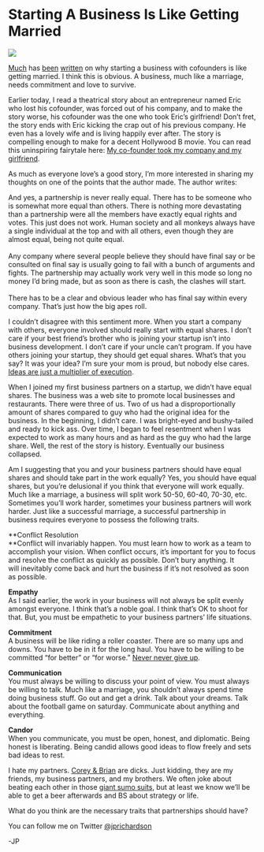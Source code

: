 <!--
id: 555332733
link: http://loudjet.com/a/business-marriage
slug: business-marriage
date: Wed Apr 28 2010 01:37:00 GMT-0500 (CDT)
publish: 2010-04-028
tags: 
-->


Starting A Business Is Like Getting Married
===========================================

![](http://media.tumblr.com/tumblr_l1kqcnHOUo1qzbc4f.jpg)

[Much](http://www.nicksergi.com/?p=85) has
[been](http://asack.typepad.com/a_sack_of_seattle/2009/12/3-years-of-startups-is-like-10-years-of-marriage.html)
[written](http://www.nytimes.com/2007/11/29/business/smallbusiness/29sbiz.html)
on why starting a business with cofounders is like getting married. I
think this is obvious. A business, much like a marriage, needs
commitment and love to survive.

Earlier today, I read a theatrical story about an entrepreneur named
Eric who lost his cofounder, was forced out of his company, and to make
the story worse, his cofounder was the one who took Eric’s girlfriend!
Don’t fret, the story ends with Eric kicking the crap out of his
previous company. He even has a lovely wife and is living happily ever
after. The story is compelling enough to make for a decent Hollywood B
movie. You can read this uninspiring fairytale here: [My co-founder took
my company and my girlfriend](http://blog.cubeofm.com/cofounders).

As much as everyone love’s a good story, I’m more interested in sharing
my thoughts on one of the points that the author made. The author
writes:

And yes, a partnership is never really equal. There has to be someone
who is somewhat more equal than others. There is nothing more
devastating than a partnership were all the members have exactly equal
rights and votes. This just does not work. Human society and all monkeys
always have a single individual at the top and with all others, even
though they are almost equal, being not quite equal.\
\
 Any company where several people believe they should have final say or
be consulted on final say is usually going to fail with a bunch of
arguments and fights. The partnership may actually work very well in
this mode so long no money I’d bring made, but as soon as there is cash,
the clashes will start.\
\
 There has to be a clear and obvious leader who has final say within
every company. That’s just how the big apes roll.

I couldn’t disagree with this sentiment more. When you start a company
with others, everyone involved should really start with equal shares. I
don’t care if your best friend’s brother who is joining your startup
isn’t into business development. I don’t care if your uncle can’t
program. If you have others joining your startup, they should get equal
shares. What’s that you say? It was your idea? I’m sure your mom is
proud, but nobody else cares. [Ideas are just a multiplier of
execution](http://sivers.org/multiply). 

When I joined my first business partners on a startup, we didn’t have
equal shares. The business was a web site to promote local businesses
and restaurants. There were three of us. Two of us had a
disproportionally amount of shares compared to guy who had the original
idea for the business. In the beginning, I didn’t care. I was
bright-eyed and bushy-tailed and ready to kick ass. Over time, I began
to feel resentment when I was expected to work as many hours and as hard
as the guy who had the large share. Well, the rest of the story is
history. Eventually our business collapsed.

Am I suggesting that you and your business partners should have equal
shares and should take part in the work equally? Yes, you should have
equal shares, but you’re delusional if you think that everyone will work
equally. Much like a marriage, a business will split work 50-50, 60-40,
70-30, etc. Sometimes you’ll work harder, sometimes your business
partners will work harder. Just like a successful marriage, a successful
partnership in business requires everyone to possess the following
traits.

**Conflict Resolution\
**Conflict will invariably happen. You must learn how to work as a team
to accomplish your vision. When conflict occurs, it’s important for you
to focus and resolve the conflict as quickly as possible. Don’t bury
anything. It will inevitably come back and hurt the business if it’s not
resolved as soon as possible.

**Empathy**\
As I said earlier, the work in your business will not always be split
evenly amongst everyone. I think that’s a noble goal. I think that’s OK
to shoot for that. But, you must be empathetic to your business
partners’ life situations. 

**Commitment**\
A business will be like riding a roller coaster. There are so many ups
and downs. You have to be in it for the long haul. You have to be
willing to be committed “for better” or “for worse.” [Never never give
up](http://wiki.answers.com/Q/When_did_Winston_Churchill_say_Never_never_never_never_give_up_and_to_whom_was_his_speech_addressed).

**Communication**\
You must always be willing to discuss your point of view. You must
always be willing to talk. Much like a marriage, you shouldn’t always
spend time doing business stuff. Go out and get a drink. Talk about your
dreams. Talk about the football game on saturday. Communicate about
anything and everything.

**Candor**\
When you communicate, you must be open, honest, and diplomatic. Being
honest is liberating. Being candid allows good ideas to flow freely and
sets bad ideas to rest.

I hate my partners. [Corey & Brian](http://reflect7.com/about-us) are
dicks. Just kidding, they are my friends, my business partners, and my
brothers. We often joke about beating each other in those [giant sumo
suits](http://images.google.com/images?q=giant%20sumo%20suit&um=1&ie=UTF-8&source=og&sa=N&hl=en&tab=wi),
but at least we know we’ll be able to get a beer afterwards and BS about
strategy or life.

What do you think are the necessary traits that partnerships should
have?

You can follow me on
Twitter [@jprichardson](http://twitter.com/jprichardson)

-JP

